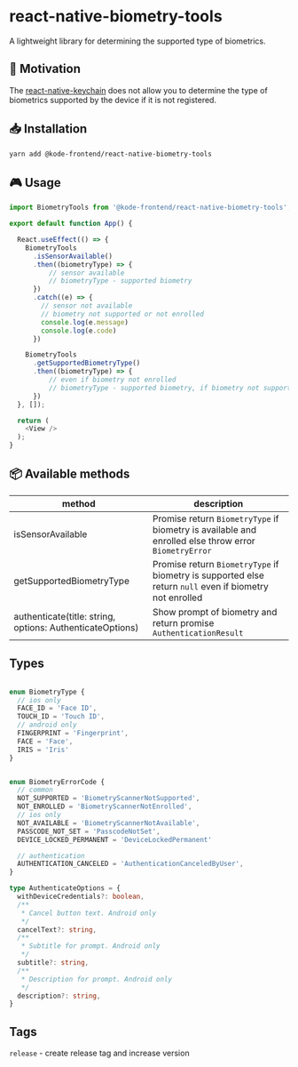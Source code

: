 # react-native-biometry-tools

A lightweight library for determining the supported type of biometrics.

## 🚀 Motivation

The [react-native-keychain](https://www.npmjs.com/package/react-native-keychain) does not allow you to determine the type of biometrics supported by the device if it is not registered.

## 📥 Installation

```sh
yarn add @kode-frontend/react-native-biometry-tools
```

## 🎮 Usage

```js
import BiometryTools from '@kode-frontend/react-native-biometry-tools';

export default function App() {

  React.useEffect(() => {
    BiometryTools
      .isSensorAvailable()
      .then((biometryType) => {
          // sensor available
          // biometryType - supported biometry
      })
      .catch((e) => {
        // sensor not available
        // biometry not supported or not enrolled
        console.log(e.message)
        console.log(e.code)
      })

    BiometryTools
      .getSupportedBiometryType()
      .then((biometryType) => {
          // even if biometry not enrolled
          // biometryType - supported biometry, if biometry not supported then return null
      })
  }, []);

  return (
    <View />
  );
}

```

## 📦 Available methods

| method                                                    | description                                                                                             |
| --------------------------------------------------------- | ------------------------------------------------------------------------------------------------------- |
| isSensorAvailable                                         | Promise return `BiometryType` if biometry is available and enrolled else throw error `BiometryError`    |
| getSupportedBiometryType                                  | Promise return `BiometryType` if biometry is supported else return `null` even if biometry not enrolled |
| authenticate(title: string, options: AuthenticateOptions) | Show prompt of biometry and return promise `AuthenticationResult`                                       |


## Types

```ts

enum BiometryType {
  // ios only
  FACE_ID = 'Face ID',
  TOUCH_ID = 'Touch ID',
  // android only
  FINGERPRINT = 'Fingerprint',
  FACE = 'Face',
  IRIS = 'Iris'
}


enum BiometryErrorCode {
  // common  
  NOT_SUPPORTED = 'BiometryScannerNotSupported',
  NOT_ENROLLED = 'BiometryScannerNotEnrolled',
  // ios only
  NOT_AVAILABLE = 'BiometryScannerNotAvailable',
  PASSCODE_NOT_SET = 'PasscodeNotSet',
  DEVICE_LOCKED_PERMANENT = 'DeviceLockedPermanent'

  // authentication
  AUTHENTICATION_CANCELED = 'AuthenticationCanceledByUser',
}

type AuthenticateOptions = {
  withDeviceCredentials?: boolean,
  /**
   * Cancel button text. Android only
   */
  cancelText?: string,
  /**
   * Subtitle for prompt. Android only
   */
  subtitle?: string,
  /**
   * Description for prompt. Android only
   */
  description?: string,
}

```

## Tags

`release` - create release tag and increase version
